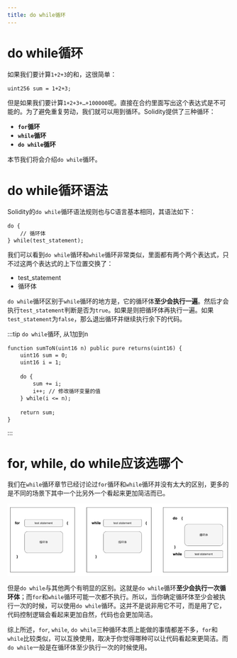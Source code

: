 ```yaml
---
title: do while循环
---
```


# do while循环

如果我们要计算`1+2+3`的和，这很简单：

```solidity
uint256 sum = 1+2+3;
```

但是如果我们要计算`1+2+3+…+100000`呢。直接在合约里面写出这个表达式是不可能的。为了避免重复劳动，我们就可以用到循环。Solidity提供了三种循环：

- **`for`循环**
- **`while`循环**
- **`do while`循环**

本节我们将会介绍`do while`循环。

# do while循环语法

Solidity的`do while`循环语法规则也与C语言基本相同，其语法如下：

```solidity
do {
    // 循环体
} while(test_statement);
```

我们可以看到`do while`循环和`while`循环非常类似，里面都有两个两个表达式，只不过这两个表达式的上下位置交换了：

* test_statement
* 循环体

`do while`循环区别于`while`循环的地方是，它的循环体**至少会执行一遍**。然后才会执行`test_statement`判断是否为`true`。如果是则把循环体再执行一遍。如果`test_statement`为`false`，那么退出循环并继续执行余下的代码。

:::tip `do while`循环, 从1加到n
```solidity
function sumToN(uint16 n) public pure returns(uint16) {
    uint16 sum = 0;
    uint16 i = 1; 

    do {
        sum += i;
        i++; // 修改循环变量的值
    } while(i <= n);
    
    return sum;
}
```
:::

# for, while, do while应该选哪个
我们在`while`循环章节已经讨论过`for`循环和`while`循环并没有太大的区别，更多的是不同的场景下其中一个比另外一个看起来更加简洁而已。 

![](assets/do-while/09eca3eb.png)

但是`do while`与其他两个有明显的区别。这就是`do while`循环**至少会执行一次循环体**；而`for`和`while`循环可能一次都不执行。所以，当你确定循环体至少会被执行一次的时候，可以使用`do while`循环。这并不是说非用它不可，而是用了它，代码控制逻辑会看起来更加自然，代码也会更加简洁。

综上所述，`for`, `while`, `do while`三种循环本质上能做的事情都差不多，`for`和`while`比较类似，可以互换使用，取决于你觉得哪种可以让代码看起来更简洁。而`do while`一般是在循环体至少执行一次的时候使用。

